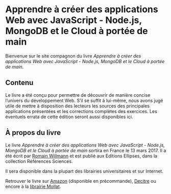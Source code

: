 # Apprendre à créer des applications Web avec JavaScript - Node.js, MongoDB et le Cloud à portée de main

Bienvenue sur le site compagnon du livre *Apprendre à créer des applications Web avec JavaScript - Node.js, MongoDB et le Cloud à portée de main*.

## Contenu
Le livre a été conçu pour permettre de découvrir de manière concise l’univers du développement Web. S’il se suffit à lui-même, nous avons jugé utile de mettre à disposition des lecteurs les sources des principales applications présentées et les corrections complètes des exercices.
Les éventuels errata de cette édition seront aussi disponibles ici.

## À propos du livre

Le livre *Apprendre à créer des applications Web avec JavaScript - Node.js, MongoDB et le Cloud à portée de main* sortira en France le 13 mars 2017. Il a été écrit par [Romain Willmann][1] et est publié aux Editions Ellipses, dans la collection Références Sciences.

Il sera disponible dans la plupart des librairies universitaires et sur Internet.

Retrouver le livre sur [Amazon][2] (disponible en précommande), [Decitre][3] ou encore à la [librairie Mollat][4].

  [1]: https://fr.linkedin.com/in/rwillmann
  [2]: https://www.amazon.fr/Apprendre-Applications-Javascript-Node-Js-Mongodb/dp/2340016789/ref=sr_1_1?s=books&ie=UTF8&qid=1478104092&sr=1-1&keywords=9782340016781
  [3]: http://www.decitre.fr/livres/apprendre-a-creer-des-applications-web-avec-javascript-node-js-mongodb-et-le-cloud-a-portee-de-main-9782340016781.html
  [4]: https://www.mollat.com/livres/1919340/romain-willmann-apprendre-a-creer-des-applications-web-avec-javascript-node-js-mongodb-et-le-cloud-a-portee-de-main
